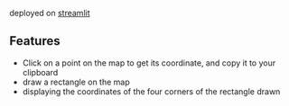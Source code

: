 deployed on [streamlit](https://streamy-map.streamlit.app)

## Features
- Click on a point on the map to get its coordinate, and copy it to your clipboard
- draw a rectangle on the map
- displaying the coordinates of the four corners of the rectangle drawn
